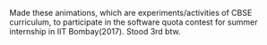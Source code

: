 Made these animations, which are experiments/activities of CBSE curriculum, to participate in the software quota contest for summer internship in IIT Bombay(2017). Stood 3rd btw.
